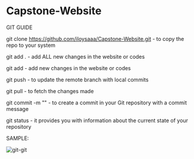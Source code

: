# Capstone-Website

GIT GUIDE

git clone https://github.com/iloysaaa/Capstone-Website.git - to copy the repo to your system

git add . - add ALL new changes in the website or codes

git add <file> - add new changes in the website or codes

git push - to update the remote branch with local commits

git pull - to fetch the changes made 

git commit -m "<message>" - to create a commit in your Git repository with a commit message

git status -  it provides you with information about the current state of your repository

SAMPLE:

![git-git](https://github.com/iloysaaa/Capstone-Website/assets/105960755/16bf8521-b944-4d4c-ad13-493d139dd163)
